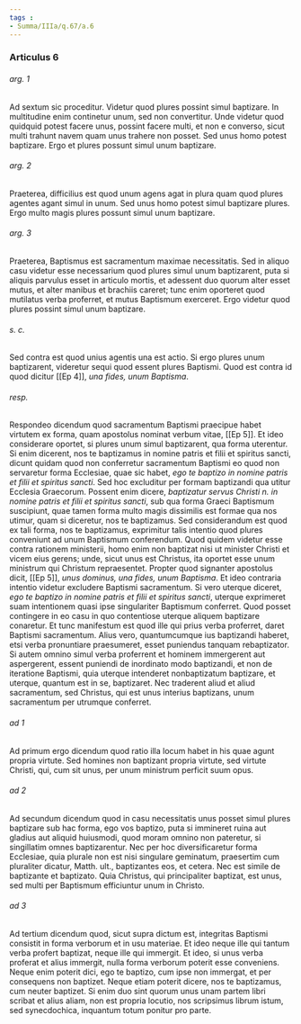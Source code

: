 ```yaml
---
tags : 
- Summa/IIIa/q.67/a.6
---
```


### Articulus 6

###### arg. 1
Ad sextum sic proceditur. Videtur quod plures possint simul baptizare. In multitudine enim continetur unum, sed non convertitur. Unde videtur quod quidquid potest facere unus, possint facere multi, et non e converso, sicut multi trahunt navem quam unus trahere non posset. Sed unus homo potest baptizare. Ergo et plures possunt simul unum baptizare.

###### arg. 2
Praeterea, difficilius est quod unum agens agat in plura quam quod plures agentes agant simul in unum. Sed unus homo potest simul baptizare plures. Ergo multo magis plures possunt simul unum baptizare.

###### arg. 3
Praeterea, Baptismus est sacramentum maximae necessitatis. Sed in aliquo casu videtur esse necessarium quod plures simul unum baptizarent, puta si aliquis parvulus esset in articulo mortis, et adessent duo quorum alter esset mutus, et alter manibus et brachiis careret; tunc enim oporteret quod mutilatus verba proferret, et mutus Baptismum exerceret. Ergo videtur quod plures possint simul unum baptizare.

###### s. c.
Sed contra est quod unius agentis una est actio. Si ergo plures unum baptizarent, videretur sequi quod essent plures Baptismi. Quod est contra id quod dicitur [[Ep 4]], *una fides, unum Baptisma*.

###### resp.
Respondeo dicendum quod sacramentum Baptismi praecipue habet virtutem ex forma, quam apostolus nominat verbum vitae, [[Ep 5]]. Et ideo considerare oportet, si plures unum simul baptizarent, qua forma uterentur. Si enim dicerent, nos te baptizamus in nomine patris et filii et spiritus sancti, dicunt quidam quod non conferretur sacramentum Baptismi eo quod non servaretur forma Ecclesiae, quae sic habet, *ego te baptizo in nomine patris et filii et spiritus sancti*. Sed hoc excluditur per formam baptizandi qua utitur Ecclesia Graecorum. Possent enim dicere, *baptizatur servus Christi n. in nomine patris et filii et spiritus sancti*, sub qua forma Graeci Baptismum suscipiunt, quae tamen forma multo magis dissimilis est formae qua nos utimur, quam si diceretur, nos te baptizamus. Sed considerandum est quod ex tali forma, nos te baptizamus, exprimitur talis intentio quod plures conveniunt ad unum Baptismum conferendum. Quod quidem videtur esse contra rationem ministerii, homo enim non baptizat nisi ut minister Christi et vicem eius gerens; unde, sicut unus est Christus, ita oportet esse unum ministrum qui Christum repraesentet. Propter quod signanter apostolus dicit, [[Ep 5]], *unus dominus, una fides, unum Baptisma*. Et ideo contraria intentio videtur excludere Baptismi sacramentum. Si vero uterque diceret, *ego te baptizo in nomine patris et filii et spiritus sancti*, uterque exprimeret suam intentionem quasi ipse singulariter Baptismum conferret. Quod posset contingere in eo casu in quo contentiose uterque aliquem baptizare conaretur. Et tunc manifestum est quod ille qui prius verba proferret, daret Baptismi sacramentum. Alius vero, quantumcumque ius baptizandi haberet, etsi verba pronuntiare praesumeret, esset puniendus tanquam rebaptizator. Si autem omnino simul verba proferrent et hominem immergerent aut aspergerent, essent puniendi de inordinato modo baptizandi, et non de iteratione Baptismi, quia uterque intenderet nonbaptizatum baptizare, et uterque, quantum est in se, baptizaret. Nec traderent aliud et aliud sacramentum, sed Christus, qui est unus interius baptizans, unum sacramentum per utrumque conferret.

###### ad 1
Ad primum ergo dicendum quod ratio illa locum habet in his quae agunt propria virtute. Sed homines non baptizant propria virtute, sed virtute Christi, qui, cum sit unus, per unum ministrum perficit suum opus.

###### ad 2
Ad secundum dicendum quod in casu necessitatis unus posset simul plures baptizare sub hac forma, ego vos baptizo, puta si immineret ruina aut gladius aut aliquid huiusmodi, quod moram omnino non pateretur, si singillatim omnes baptizarentur. Nec per hoc diversificaretur forma Ecclesiae, quia plurale non est nisi singulare geminatum, praesertim cum pluraliter dicatur, Matth. ult., baptizantes eos, et cetera. Nec est simile de baptizante et baptizato. Quia Christus, qui principaliter baptizat, est unus, sed multi per Baptismum efficiuntur unum in Christo.

###### ad 3
Ad tertium dicendum quod, sicut supra dictum est, integritas Baptismi consistit in forma verborum et in usu materiae. Et ideo neque ille qui tantum verba profert baptizat, neque ille qui immergit. Et ideo, si unus verba proferat et alius immergit, nulla forma verborum poterit esse conveniens. Neque enim poterit dici, ego te baptizo, cum ipse non immergat, et per consequens non baptizet. Neque etiam poterit dicere, nos te baptizamus, cum neuter baptizet. Si enim duo sint quorum unus unam partem libri scribat et alius aliam, non est propria locutio, nos scripsimus librum istum, sed synecdochica, inquantum totum ponitur pro parte.

